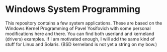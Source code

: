# Windows System Programming
This repository contains a few system applications. These are based on the Windows Kernel Programming of
Pavel Yosifovich with some personal modifications here and there.
You can find both userland and kerneland (drivers) examples.
If I am motivated enough, I will add the same kind of stuff for Linux and Solaris. (BSD kerneland is not
yet a string on my bow.)
